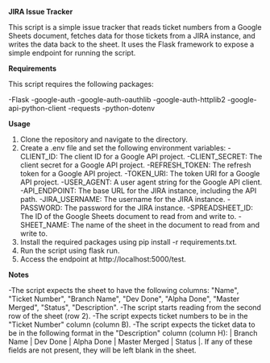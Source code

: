 **JIRA Issue Tracker**

This script is a simple issue tracker that reads ticket numbers from a Google Sheets document, fetches data for those tickets from a JIRA instance, and writes the data back to the sheet. It uses the Flask framework to expose a simple endpoint for running the script.

**Requirements**

This script requires the following packages:

-Flask
-google-auth
-google-auth-oauthlib
-google-auth-httplib2
-google-api-python-client
-requests
-python-dotenv

**Usage**
1. Clone the repository and navigate to the directory.
2. Create a .env file and set the following environment variables:
    -CLIENT_ID: The client ID for a Google API project.
    -CLIENT_SECRET: The client secret for a Google API project.
    -REFRESH_TOKEN: The refresh token for a Google API project.
    -TOKEN_URI: The token URI for a Google API project.
    -USER_AGENT: A user agent string for the Google API client.
    -API_ENDPOINT: The base URL for the JIRA instance, including the API path.
    -JIRA_USERNAME: The username for the JIRA instance.
    -PASSWORD: The password for the JIRA instance.
    -SPREADSHEET_ID: The ID of the Google Sheets document to read from and write to.
    -SHEET_NAME: The name of the sheet in the document to read from and write to.
3. Install the required packages using pip install -r requirements.txt.
4. Run the script using flask run.
5. Access the endpoint at http://localhost:5000/test.

**Notes**

-The script expects the sheet to have the following columns: "Name", "Ticket Number", "Branch Name", "Dev Done", "Alpha Done", "Master Merged", "Status", "Description".
-The script starts reading from the second row of the sheet (row 2).
-The script expects ticket numbers to be in the "Ticket Number" column (column B).
-The script expects the ticket data to be in the following format in the "Description" column (column H): | Branch Name | Dev Done | Alpha Done | Master Merged | Status |. If any of these fields are not present, they will be left blank in the sheet.